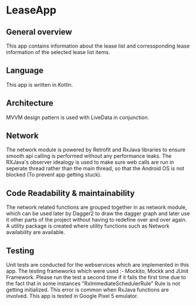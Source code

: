 # LeaseApp

General overview
-----------------
This app contains information about the lease list and corressponding lease information of the selected lease list items. 

Language
---------
This app is written in Kotlin.

Architecture
--------------
MVVM design pattern is used with LiveData in conjunction. 

Network
---------
The network module is powered by Retrofit and RxJava libraries to ensure smooth api calling is performed without any performance leaks.
The RXJava's observer idealogy is used to make sure web calls are run in seperate thread rather than the main thread, so that the Android OS is not blocked (To prevent app getting stuck).

Code Readability & maintainability
----------------------------------
The network related functions are grouped together in as network module, which can be used later by Dagger2 to draw the dagger graph and later use it other parts of the project without having to redefine over and over again.
A utility package is created where utility functions such as Network availability are available.

Testing
--------
Unit tests are conducted for the webservices which are implemented in this app. The testing frameworks which were used :- Mockito, Mockk and JUnit Framework.
Please run the test a second time if it fails the first time due to the fact that in some instances "RxImmediateSchedulerRule" Rule is not getting initialized. This error is common when RxJava functions are involved.
This app is tested in Google Pixel 5 emulator.


